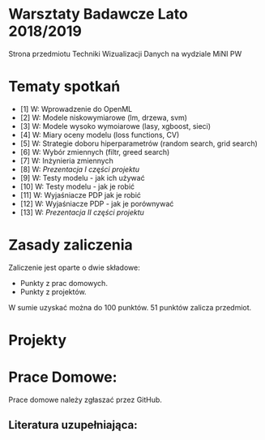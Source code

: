 # Warsztaty Badawcze Lato 2018/2019

Strona przedmiotu Techniki Wizualizacji Danych na wydziale MiNI PW

# Tematy spotkań

* [1] W: Wprowadzenie do OpenML
* [2] W: Modele niskowymiarowe (lm, drzewa, svm)
* [3] W: Modele wysoko wymoiarowe (lasy, xgboost, sieci)
* [4] W: Miary oceny modelu (loss functions, CV)
* [5] W: Strategie doboru hiperparametrów (random search, grid search)
* [6] W: Wybór zmiennych (filtr, greed search)
* [7] W: Inżynieria zmiennych
* [8] W: *Prezentacja I części projektu*
* [9] W: Testy modelu - jak ich używać
* [10] W: Testy modelu - jak je robić
* [11] W: Wyjaśniacze PDP jak je robić
* [12] W: Wyjaśniacze PDP - jak je porównywać
* [13] W: *Prezentacja II części projektu*



# Zasady zaliczenia

Zaliczenie jest oparte o dwie składowe:

* Punkty z prac domowych. 
* Punkty z projektów.

W sumie uzyskać można do 100 punktów. 51 punktów zalicza przedmiot.


# Projekty


# Prace Domowe:

Prace domowe należy zgłaszać przez GitHub. 


Literatura uzupełniająca:
-------------------------


